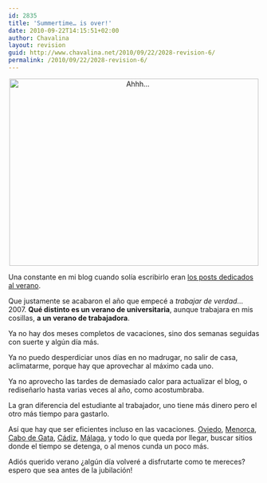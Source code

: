 ```yaml
---
id: 2835
title: 'Summertime… is over!'
date: 2010-09-22T14:15:51+02:00
author: Chavalina
layout: revision
guid: http://www.chavalina.net/2010/09/22/2028-revision-6/
permalink: /2010/09/22/2028-revision-6/
---
```

<p style="text-align: center;">
  <a title="Ahhh... por inma bermejo, en Flickr" href="http://www.flickr.com/photos/chavalina/4980309348/"><img class="aligncenter" src="http://farm5.static.flickr.com/4083/4980309348_483cb0ccd7.jpg" alt="Ahhh..." width="500" height="375" /></a>
</p>

Una constante en mi blog cuando solía escribirlo eran [los posts dedicados al verano](http://www.chavalina.net/?s=summertime&submit=Search).

Que justamente se acabaron el año que empecé a _trabajar de verdad_… 2007. **Qué distinto es un verano de universitaria**, aunque trabajara en mis cosillas, **a un verano de trabajadora**.

Ya no hay dos meses completos de vacaciones, sino dos semanas seguidas con suerte y algún día más.

Ya no puedo desperdiciar unos días en no madrugar, no salir de casa, aclimatarme, porque hay que aprovechar al máximo cada uno.

Ya no aprovecho las tardes de demasiado calor para actualizar el blog, o rediseñarlo hasta varias veces al año, como acostumbraba.

La gran diferencia del estudiante al trabajador, uno tiene más dinero pero el otro más tiempo para gastarlo.

Así que hay que ser eficientes incluso en las vacaciones. [Oviedo](http://www.flickr.com/photos/chavalina/tags/oviedo/), [Menorca](http://www.flickr.com/photos/chavalina/tags/menorca/), [Cabo de Gata](http://www.flickr.com/photos/chavalina/tags/cabodegata/), [Cádiz](http://www.flickr.com/photos/chavalina/tags/cadiz/), [Málaga](http://www.flickr.com/photos/chavalina/tags/malaga/), y todo lo que queda por llegar, buscar sitios donde el tiempo se detenga, o al menos cunda un poco más.

Adiós querido verano ¿algún día volveré a disfrutarte como te mereces? espero que sea antes de la jubilación!